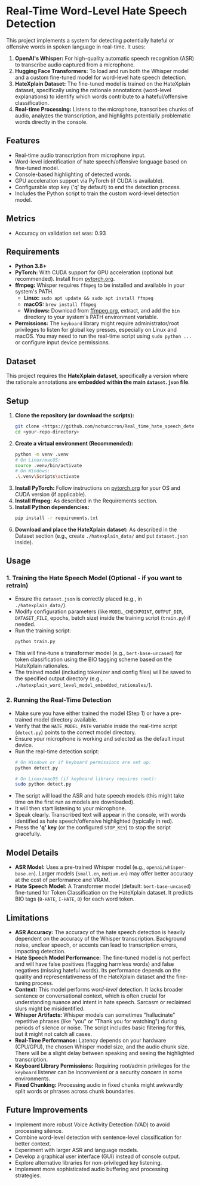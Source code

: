 # Real-Time Word-Level Hate Speech Detection

This project implements a system for detecting potentially hateful or offensive words in spoken language in real-time. It uses:

1.  **OpenAI's Whisper:** For high-quality automatic speech recognition (ASR) to transcribe audio captured from a microphone.
2.  **Hugging Face Transformers:** To load and run both the Whisper model and a custom fine-tuned model for word-level hate speech detection.
3.  **HateXplain Dataset:** The fine-tuned model is trained on the HateXplain dataset, specifically using the rationale annotations (word-level explanations) to identify which words contribute to a hateful/offensive classification.
4.  **Real-time Processing:** Listens to the microphone, transcribes chunks of audio, analyzes the transcription, and highlights potentially problematic words directly in the console.

## Features

*   Real-time audio transcription from microphone input.
*   Word-level identification of hate speech/offensive language based on fine-tuned model.
*   Console-based highlighting of detected words.
*   GPU acceleration support via PyTorch (if CUDA is available).
*   Configurable stop key ('q' by default) to end the detection process.
*   Includes the Python script to train the custom word-level detection model.

## Metrics
* Accuracy on validation set was: 0.93

## Requirements

*   **Python 3.8+**
*   **PyTorch:** With CUDA support for GPU acceleration (optional but recommended). Install from [pytorch.org](https://pytorch.org/).
*   **ffmpeg:** Whisper requires `ffmpeg` to be installed and available in your system's PATH.
    *   **Linux:** `sudo apt update && sudo apt install ffmpeg`
    *   **macOS:** `brew install ffmpeg`
    *   **Windows:** Download from [ffmpeg.org](https://ffmpeg.org/download.html), extract, and add the `bin` directory to your system's PATH environment variable.
*   **Permissions:** The `keyboard` library might require administrator/root privileges to listen for global key presses, especially on Linux and macOS. You may need to run the real-time script using `sudo python ...` or configure input device permissions.

## Dataset

This project requires the **HateXplain dataset**, specifically a version where the rationale annotations are **embedded within the main `dataset.json` file**.

## Setup

1.  **Clone the repository (or download the scripts):**
    ```bash
    git clone <https://github.com/notunicron/Real_time_hate_speech_detection.git>
    cd <your-repo-directory>
    ```
2.  **Create a virtual environment (Recommended):**
    ```bash
    python -m venv .venv
    # On Linux/macOS:
    source .venv/bin/activate
    # On Windows:
    .\.venv\Scripts\activate
    ```
3.  **Install PyTorch:** Follow instructions on [pytorch.org](https://pytorch.org/) for your OS and CUDA version (if applicable).
4.  **Install ffmpeg:** As described in the Requirements section.
5.  **Install Python dependencies:**
    ```bash
    pip install -r requirements.txt
    ```
6.  **Download and place the HateXplain dataset:** As described in the Dataset section (e.g., create `./hatexplain_data/` and put `dataset.json` inside).

## Usage

### 1. Training the Hate Speech Model (Optional - if you want to retrain)

*   Ensure the `dataset.json` is correctly placed (e.g., in `./hatexplain_data/`).
*   Modify configuration parameters (like `MODEL_CHECKPOINT`, `OUTPUT_DIR`, `DATASET_FILE`, epochs, batch size) inside the training script (`train.py`) if needed.
*   Run the training script:
    ```bash
    python train.py
    ```
*   This will fine-tune a transformer model (e.g., `bert-base-uncased`) for token classification using the BIO tagging scheme based on the HateXplain rationales.
*   The trained model (including tokenizer and config files) will be saved to the specified output directory (e.g., `./hatexplain_word_level_model_embedded_rationales/`).

### 2. Running the Real-Time Detection

*   Make sure you have either trained the model (Step 1) or have a pre-trained model directory available.
*   Verify that the `HATE_MODEL_PATH` variable inside the real-time script (`detect.py`) points to the correct model directory.
*   Ensure your microphone is working and selected as the default input device.
*   Run the real-time detection script:
    ```bash
    # On Windows or if keyboard permissions are set up:
    python detect.py

    # On Linux/macOS (if keyboard library requires root):
    sudo python detect.py
    ```
*   The script will load the ASR and hate speech models (this might take time on the first run as models are downloaded).
*   It will then start listening to your microphone.
*   Speak clearly. Transcribed text will appear in the console, with words identified as hate speech/offensive highlighted (typically in red).
*   Press the **'q' key** (or the configured `STOP_KEY`) to stop the script gracefully.

## Model Details

*   **ASR Model:** Uses a pre-trained Whisper model (e.g., `openai/whisper-base.en`). Larger models (`small.en`, `medium.en`) may offer better accuracy at the cost of performance and VRAM.
*   **Hate Speech Model:** A Transformer model (default: `bert-base-uncased`) fine-tuned for Token Classification on the HateXplain dataset. It predicts BIO tags (`B-HATE`, `I-HATE`, `O`) for each word token.

## Limitations

*   **ASR Accuracy:** The accuracy of the hate speech detection is heavily dependent on the accuracy of the Whisper transcription. Background noise, unclear speech, or accents can lead to transcription errors, impacting detection.
*   **Hate Speech Model Performance:** The fine-tuned model is not perfect and will have false positives (flagging harmless words) and false negatives (missing hateful words). Its performance depends on the quality and representativeness of the HateXplain dataset and the fine-tuning process.
*   **Context:** This model performs *word-level* detection. It lacks broader sentence or conversational context, which is often crucial for understanding nuance and intent in hate speech. Sarcasm or reclaimed slurs might be misidentified.
*   **Whisper Artifacts:** Whisper models can sometimes "hallucinate" repetitive phrases (like "you" or "Thank you for watching") during periods of silence or noise. The script includes basic filtering for this, but it might not catch all cases.
*   **Real-Time Performance:** Latency depends on your hardware (CPU/GPU), the chosen Whisper model size, and the audio chunk size. There will be a slight delay between speaking and seeing the highlighted transcription.
*   **Keyboard Library Permissions:** Requiring root/admin privileges for the `keyboard` listener can be inconvenient or a security concern in some environments.
*   **Fixed Chunking:** Processing audio in fixed chunks might awkwardly split words or phrases across chunk boundaries.

## Future Improvements

*   Implement more robust Voice Activity Detection (VAD) to avoid processing silence.
*   Combine word-level detection with sentence-level classification for better context.
*   Experiment with larger ASR and language models.
*   Develop a graphical user interface (GUI) instead of console output.
*   Explore alternative libraries for non-privileged key listening.
*   Implement more sophisticated audio buffering and processing strategies.